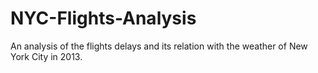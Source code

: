 # NYC-Flights-Analysis
An analysis of the flights delays and its relation with the weather of New York City in 2013.
